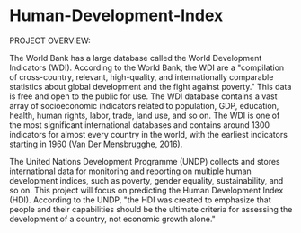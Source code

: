 # Human-Development-Index

PROJECT OVERVIEW:

The World Bank has a large database called the World Development Indicators (WDI). According to the World Bank, the WDI are a "compilation of cross-country, relevant, high-quality, and internationally comparable statistics about global development and the fight against poverty." This data is free and open to the public for use. The WDI database contains a vast array of socioeconomic indicators related to population, GDP, education, health, human rights, labor, trade, land use, and so on. The WDI is one of the most significant international databases and contains around 1300 indicators for almost every country in the world, with the earliest indicators starting in 1960 (Van Der Mensbrugghe, 2016).

The United Nations Development Programme (UNDP) collects and stores international data for monitoring and reporting on multiple human development indices, such as poverty, gender equality, sustainability, and so on. This project will focus on predicting the Human Development Index (HDI). According to the UNDP, "the HDI was created to emphasize that people and their capabilities should be the ultimate criteria for assessing the development of a country, not economic growth alone."

